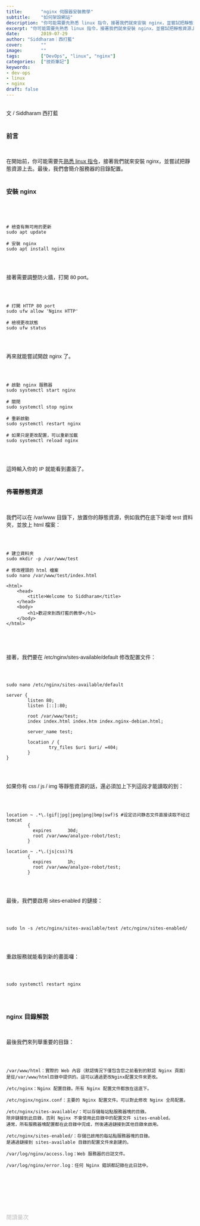 ```yaml
---
title:       "nginx 伺服器安裝教學"
subtitle:    "如何架設網站"
description: "你可能需要先熟悉 linux 指令，接著我們就來安裝 nginx，並嘗試把靜態資源上去。最後，我們會簡介服務器的目錄配置......"
excerpt: "你可能需要先熟悉 linux 指令，接著我們就來安裝 nginx，並嘗試把靜態資源上去。最後，我們會簡介服務器的目錄配置......"
date:        2019-07-29
author: "Siddharam｜西打藍"
cover:       ""
image:       ""
tags:        ["DevOps", "linux", "nginx"]
categories:  ["技術筆記"]
keywords:
- dev-ops
- linux
- nginx
draft: false
---
```


<article style="font-family: 'Noto Sans TC', '微軟正黑體', sans-serif; font-weight: 300;">

<br>文 / Siddharam 西打藍<br><br>

<h3 class="article-h1-color">前言</h3><br>

在開始前，你可能需要先<a href="https://siddharam.com.tw/post/20190724/">熟悉 linux 指令</a>，接著我們就來安裝 nginx，並嘗試把靜態資源上去。最後，我們會簡介服務器的目錄配置。<br><br>


<h3 class="article-h1-color">安裝 nginx</h3><br>

<pre><code>

# 檢查有無可用的更新
sudo apt update  

# 安裝 nginx
sudo apt install nginx

</code></pre><br>

接著需要調整防火牆，打開 80 port。<br><br>

<pre><code>

# 打開 HTTP 80 port
sudo ufw allow 'Nginx HTTP'

# 檢視更改狀態
sudo ufw status

</code></pre><br>

再來就能嘗試開啟 nginx 了。<br><br>

<pre><code>

# 啟動 nginx 服務器
sudo systemctl start nginx

# 關閉
sudo systemctl stop nginx

# 重新啟動
sudo systemctl restart nginx

# 如果只是更改配置，可以重新加載
sudo systemctl reload nginx

</code></pre><br>

這時輸入你的 IP 就能看到畫面了。<br><br>

<h3 class="article-h1-color">佈署靜態資源</h3><br>

我們可以在 /var/www 目錄下，放置你的靜態資源，例如我們在底下新增 test 資料夾，並放上 html 檔案：<br><br>

<pre><code>

# 建立資料夾
sudo mkdir -p /var/www/test

# 修改裡頭的 html 檔案
sudo nano /var/www/test/index.html

&lt;html>
    &lt;head>
        &lt;title>Welcome to Siddharam&lt;/title>
    &lt;/head>
    &lt;body>
        &lt;h1>歡迎來到西打藍的教學&lt;/h1>
    &lt;/body>
&lt;/html>


</code></pre><br>

接著，我們要在 /etc/nginx/sites-available/default 修改配置文件：<br><br>

<pre><code>

sudo nano /etc/nginx/sites-available/default

server {
        listen 80;
        listen [::]:80;

        root /var/www/test;
        index index.html index.htm index.nginx-debian.html;

        server_name test;

        location / {
                try_files $uri $uri/ =404;
        }
}

</code></pre><br>

如果你有 css / js / img 等靜態資源的話，還必須加上下列這段才能讀取的到：<br><br>

<pre><code>

location ~ .*\.(gif|jpg|jpeg|png|bmp|swf)$ #设定访问静态文件直接读取不经过tomcat
        {
          expires      30d;
          root /var/www/analyze-robot/test;
        }

location ~ .*\.(js|css)?$
        {
          expires      1h;
          root /var/www/analyze-robot/test;
        }

</code></pre><br>

最後，我們要啟用 sites-enabled 的鏈接：<br><br>

<pre><code>

sudo ln -s /etc/nginx/sites-available/test /etc/nginx/sites-enabled/

</code></pre><br>


重啟服務就能看到新的畫面囉：<br><br>

<pre><code>

sudo systemctl restart nginx

</code></pre><br>


<h3 class="article-h1-color">nginx 目錄解說</h3><br>

最後我們來列舉重要的目錄：<br><br>

<pre><code>

/var/www/html：實際的 Web 內容（默認情況下僅包含您之前看到的默認 Nginx 頁面）
是從/var/www/html目錄中提供的。這可以通過更改Nginx配置文件來更改。

/etc/nginx：Nginx 配置目錄。所有 Nginx 配置文件都放在這底下。

/etc/nginx/nginx.conf：主要的 Nginx 配置文件。可以對此修改 Nginx 全局配置。

/etc/nginx/sites-available/：可以存儲每站點服務器塊的目錄。
除非鏈接到此目錄，否則 Nginx 不會使用此目錄中的配置文件 sites-enabled。
通常，所有服務器塊配置都在此目錄中完成，然後通過鏈接到其他目錄來啟用。

/etc/nginx/sites-enabled/：存儲已啟用的每站點服務器塊的目錄。
是通過鏈接到 sites-available 目錄的配置文件來創建的。

/var/log/nginx/access.log：Web 服務器的日誌文件。

/var/log/nginx/error.log：任何 Nginx 錯誤都記錄在此日誌中。

</code></pre><br>



<br><br><br>

</article>

<div style="color: #bfbfbf; font-size: 15px;" id="busuanzi_container_page_pv">
  閱讀量<span id="busuanzi_value_page_pv"></span>次
</div>

<script src="../../js/post.js"></script>